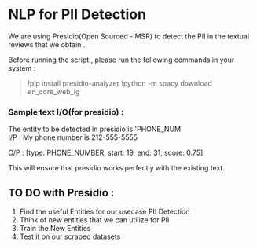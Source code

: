 # NLP for PII Detection

We are using Presidio(Open Sourced - MSR) to detect the PII in the textual reviews that we obtain .

Before running the script , please run the following commands in your system :
> !pip install presidio-analyzer
> !python -m spacy download en_core_web_lg

### Sample text I/O(for presidio) :
The entity to be detected in presidio is 'PHONE_NUM'  
I/P : My phone number is 212-555-5555  

O/P : [type: PHONE_NUMBER, start: 19, end: 31, score: 0.75]

This will ensure that presidio works perfectly with the existing text.

## TO DO with Presidio :
1. Find the useful Entities for our usecase PII Detection
2. Think of new entities that we can utilize for PII
3. Train the New Entities 
4. Test it on our scraped datasets 


